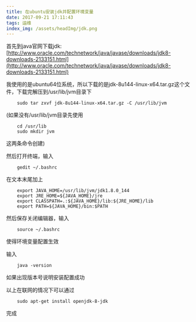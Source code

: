 ```yaml
---
title: 在ubuntu安装jdk并配置环境变量
date: 2017-09-21 17:11:43
tags: 运维
index_img: /assets/headImg/jdk.png
---
```


首先到java官网下载jdk:[http://www.oracle.com/technetwork/java/javase/downloads/jdk8-downloads-2133151.html](http://www.oracle.com/technetwork/java/javase/downloads/jdk8-downloads-2133151.html)

我使用的是ubuntu64位系统，所以下载的是jdk-8u144-linux-x64.tar.gz这个文件，下载完解压到/usr/lib/jvm目录下
```
	sudo tar zxvf jdk-8u144-linux-x64.tar.gz -C /usr/lib/jvm
```
(如果没有/usr/lib/jvm目录先使用
```
	cd /usr/lib
	sudo mkdir jvm
```
这两条命令创建)
<!--more-->
然后打开终端，输入
```
	gedit ~/.bashrc
```
在文本末尾加上
```
	export JAVA_HOME=/usr/lib/jvm/jdk1.8.0_144
	export JRE_HOME=${JAVA_HOME}/jre
	export CLASSPATH=.:${JAVA_HOME}/lib:${JRE_HOME}/lib
	export PATH=${JAVA_HOME}/bin:$PATH
```
然后保存关闭编辑器，输入
```
	source ~/.bashrc
```
使得环境变量配置生效

输入
```
	java -version
```
如果出现版本号说明安装配置成功

以上在联网的情况下可以通过
```
	sudo apt-get install openjdk-8-jdk
```
完成